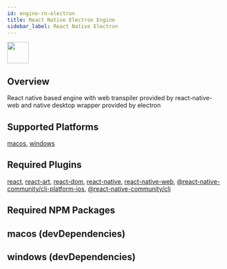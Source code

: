 ```yaml
---
id: engine-rn-electron
title: React Native Electron Engine
sidebar_label: React Native Electron
---
```


<img src="https://renative.org/img/ic_engine.png" width=50 height=50 />

<!--AUTO_GENERATED_START-->


## Overview

React native based engine with web transpiler provided by react-native-web and native desktop wrapper provided by electron

## Supported Platforms

[macos](platform-macos.md), [windows](platform-windows.md)

## Required Plugins

[react](plugins#react), [react-art](plugins#react-art), [react-dom](plugins#react-dom), [react-native](plugins#react-native), [react-native-web](plugins#react-native-web), [@react-native-community/cli-platform-ios](plugins#react-native-communitycli-platform-ios), [@react-native-community/cli](plugins#react-native-communitycli)

## Required NPM Packages

macos (devDependencies)
  - 


windows (devDependencies)
  - 





<!--AUTO_GENERATED_END-->

